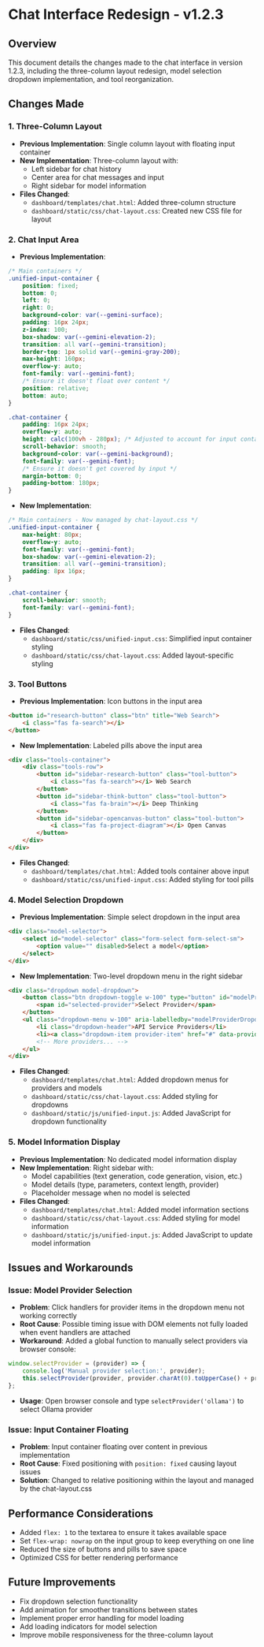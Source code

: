 # Chat Interface Redesign - v1.2.3

## Overview
This document details the changes made to the chat interface in version 1.2.3, including the three-column layout redesign, model selection dropdown implementation, and tool reorganization.

## Changes Made

### 1. Three-Column Layout
- **Previous Implementation**: Single column layout with floating input container
- **New Implementation**: Three-column layout with:
  - Left sidebar for chat history
  - Center area for chat messages and input
  - Right sidebar for model information
- **Files Changed**:
  - `dashboard/templates/chat.html`: Added three-column structure
  - `dashboard/static/css/chat-layout.css`: Created new CSS file for layout

### 2. Chat Input Area
- **Previous Implementation**: 
```css
/* Main containers */
.unified-input-container {
    position: fixed;
    bottom: 0;
    left: 0;
    right: 0;
    background-color: var(--gemini-surface);
    padding: 16px 24px;
    z-index: 100;
    box-shadow: var(--gemini-elevation-2);
    transition: all var(--gemini-transition);
    border-top: 1px solid var(--gemini-gray-200);
    max-height: 160px;
    overflow-y: auto;
    font-family: var(--gemini-font);
    /* Ensure it doesn't float over content */
    position: relative;
    bottom: auto;
}

.chat-container {
    padding: 16px 24px;
    overflow-y: auto;
    height: calc(100vh - 280px); /* Adjusted to account for input container */
    scroll-behavior: smooth;
    background-color: var(--gemini-background);
    font-family: var(--gemini-font);
    /* Ensure it doesn't get covered by input */
    margin-bottom: 0;
    padding-bottom: 180px;
}
```

- **New Implementation**:
```css
/* Main containers - Now managed by chat-layout.css */
.unified-input-container {
    max-height: 80px;
    overflow-y: auto;
    font-family: var(--gemini-font);
    box-shadow: var(--gemini-elevation-2);
    transition: all var(--gemini-transition);
    padding: 8px 16px;
}

.chat-container {
    scroll-behavior: smooth;
    font-family: var(--gemini-font);
}
```

- **Files Changed**:
  - `dashboard/static/css/unified-input.css`: Simplified input container styling
  - `dashboard/static/css/chat-layout.css`: Added layout-specific styling

### 3. Tool Buttons
- **Previous Implementation**: Icon buttons in the input area
```html
<button id="research-button" class="btn" title="Web Search">
    <i class="fas fa-search"></i>
</button>
```

- **New Implementation**: Labeled pills above the input area
```html
<div class="tools-container">
    <div class="tools-row">
        <button id="sidebar-research-button" class="tool-button">
            <i class="fas fa-search"></i> Web Search
        </button>
        <button id="sidebar-think-button" class="tool-button">
            <i class="fas fa-brain"></i> Deep Thinking
        </button>
        <button id="sidebar-opencanvas-button" class="tool-button">
            <i class="fas fa-project-diagram"></i> Open Canvas
        </button>
    </div>
</div>
```

- **Files Changed**:
  - `dashboard/templates/chat.html`: Added tools container above input
  - `dashboard/static/css/unified-input.css`: Added styling for tool pills

### 4. Model Selection Dropdown
- **Previous Implementation**: Simple select dropdown in the input area
```html
<div class="model-selector">
    <select id="model-selector" class="form-select form-select-sm">
        <option value="" disabled>Select a model</option>
    </select>
</div>
```

- **New Implementation**: Two-level dropdown menu in the right sidebar
```html
<div class="dropdown model-dropdown">
    <button class="btn dropdown-toggle w-100" type="button" id="modelProviderDropdown" data-bs-toggle="dropdown" aria-expanded="false">
        <span id="selected-provider">Select Provider</span>
    </button>
    <ul class="dropdown-menu w-100" aria-labelledby="modelProviderDropdown">
        <li class="dropdown-header">API Service Providers</li>
        <li><a class="dropdown-item provider-item" href="#" data-provider="gemini">Gemini</a></li>
        <!-- More providers... -->
    </ul>
</div>
```

- **Files Changed**:
  - `dashboard/templates/chat.html`: Added dropdown menus for providers and models
  - `dashboard/static/css/chat-layout.css`: Added styling for dropdowns
  - `dashboard/static/js/unified-input.js`: Added JavaScript for dropdown functionality

### 5. Model Information Display
- **Previous Implementation**: No dedicated model information display
- **New Implementation**: Right sidebar with:
  - Model capabilities (text generation, code generation, vision, etc.)
  - Model details (type, parameters, context length, provider)
  - Placeholder message when no model is selected
- **Files Changed**:
  - `dashboard/templates/chat.html`: Added model information sections
  - `dashboard/static/css/chat-layout.css`: Added styling for model information
  - `dashboard/static/js/unified-input.js`: Added JavaScript to update model information

## Issues and Workarounds

### Issue: Model Provider Selection
- **Problem**: Click handlers for provider items in the dropdown menu not working correctly
- **Root Cause**: Possible timing issue with DOM elements not fully loaded when event handlers are attached
- **Workaround**: Added a global function to manually select providers via browser console:
```javascript
window.selectProvider = (provider) => {
    console.log('Manual provider selection:', provider);
    this.selectProvider(provider, provider.charAt(0).toUpperCase() + provider.slice(1));
};
```
- **Usage**: Open browser console and type `selectProvider('ollama')` to select Ollama provider

### Issue: Input Container Floating
- **Problem**: Input container floating over content in previous implementation
- **Root Cause**: Fixed positioning with `position: fixed` causing layout issues
- **Solution**: Changed to relative positioning within the layout and managed by the chat-layout.css

## Performance Considerations
- Added `flex: 1` to the textarea to ensure it takes available space
- Set `flex-wrap: nowrap` on the input group to keep everything on one line
- Reduced the size of buttons and pills to save space
- Optimized CSS for better rendering performance

## Future Improvements
- Fix dropdown selection functionality
- Add animation for smoother transitions between states
- Implement proper error handling for model loading
- Add loading indicators for model selection
- Improve mobile responsiveness for the three-column layout
